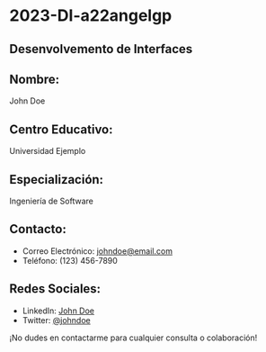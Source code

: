 # 2023-DI-a22angelgp
## Desenvolvemento de Interfaces

## Nombre:
John Doe

## Centro Educativo:
Universidad Ejemplo

## Especialización:
Ingeniería de Software

## Contacto:
- Correo Electrónico: johndoe@email.com
- Teléfono: (123) 456-7890

## Redes Sociales:
- LinkedIn: [John Doe](https://www.linkedin.com/in/johndoe)
- Twitter: [@johndoe](https://twitter.com/johndoe)

¡No dudes en contactarme para cualquier consulta o colaboración!
